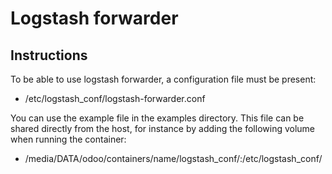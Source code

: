 # Logstash forwarder

## Instructions
To be able to use logstash forwarder, a configuration file must be present:

- /etc/logstash_conf/logstash-forwarder.conf

You can use the example file in the examples directory.
This file can be shared directly from the host, for instance by adding the following volume when running the container:

- /media/DATA/odoo/containers/name/logstash_conf/:/etc/logstash_conf/
